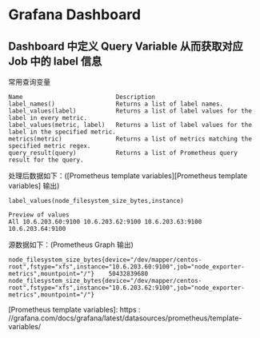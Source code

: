 # Grafana Dashboard 

## Dashboard 中定义 Query Variable 从而获取对应 Job 中的 label 信息

常用查询变量

```shell
Name                          Description
label_names()                 Returns a list of label names.
label_values(label)           Returns a list of label values for the label in every metric.
label_values(metric, label)   Returns a list of label values for the label in the specified metric.
metrics(metric)               Returns a list of metrics matching the specified metric regex.
query_result(query)           Returns a list of Prometheus query result for the query.
```

处理后数据如下：([Prometheus template variables][Prometheus template variables] 输出)

```shell
label_values(node_filesystem_size_bytes,instance)

Preview of values
All 10.6.203.60:9100 10.6.203.62:9100 10.6.203.63:9100 10.6.203.64:9100
```

源数据如下：(Prometheus Graph 输出)

```shell
node_filesystem_size_bytes{device="/dev/mapper/centos-root",fstype="xfs",instance="10.6.203.60:9100",job="node_exporter-metrics",mountpoint="/"}	50432839680
node_filesystem_size_bytes{device="/dev/mapper/centos-root",fstype="xfs",instance="10.6.203.62:9100",job="node_exporter-metrics",mountpoint="/"}
```

[Prometheus template variables]: https : //grafana.com/docs/grafana/latest/datasources/prometheus/template-variables/
